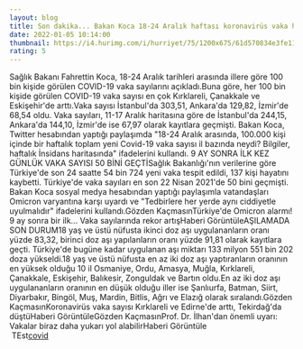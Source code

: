 ```yaml
--- 
layout: blog
title: Son dakika... Bakan Koca 18-24 Aralık haftası koronavirüs vaka haritasını duyurdu! İşte illere göre haftalık vaka sayısı...
date: 2022-01-05 10:14:00
thumbnail: https://i4.hurimg.com/i/hurriyet/75/1200x675/61d570834e3fe11cf40554ce.jpg
rating: 5
---
```

Sağlık Bakanı Fahrettin Koca, 18-24 Aralık tarihleri arasında illere göre 100 bin kişide görülen COVID-19 vaka sayılarını açıkladı.Buna göre, her 100 bin kişide görülen COVID-19 vaka sayısı en çok Kırklareli, Çanakkale ve Eskişehir'de arttı.Vaka sayısı İstanbul'da 303,51, Ankara'da 129,82, İzmir'de 68,54 oldu. Vaka sayıları, 11-17 Aralık haritasına göre de İstanbul'da 244,15, Ankara'da 144,10, İzmir'de ise 67,97 olarak kayıtlara geçmişti. Bakan Koca, Twitter hesabından yaptığı paylaşımda "18-24 Aralık arasında, 100.000 kişi içinde bir haftalık toplam yeni Covid-19 vaka sayısı il bazında neydi? Bilgiler, haftalık İnsidans haritasında" ifadelerini kullandı. 9 AY SONRA İLK KEZ GÜNLÜK VAKA SAYISI 50 BİNİ GEÇTİSağlık Bakanlığı'nın verilerine göre Türkiye'de son 24 saatte 54 bin 724 yeni vaka tespit edildi, 137 kişi hayatını kaybetti. Türkiye'de vaka sayıları en son 22 Nisan 2021'de 50 bini geçmişti. Bakan Koca sosyal medya hesabından yaptığı paylaşımla vatandaşları Omicron varyantına karşı uyardı ve "Tedbirlere her yerde aynı ciddiyetle uyulmalıdır" ifadelerini kullandı.Gözden KaçmasınTürkiye'de Omicron alarmı! 9 ay sonra bir ilk... Vaka sayılarında rekor artışHaberi GörüntüleAŞILAMADA SON DURUM18 yaş ve üstü nüfusta ikinci doz aşı uygulananların oranı yüzde 83,32, birinci doz aşı yapılanların oranı yüzde 91,81 olarak kayıtlara geçti. Türkiye'de bugüne kadar uygulanan aşı miktarı 133 milyon 551 bin 202 doza yükseldi.18 yaş ve üstü nüfusta en az iki doz aşı yaptıranların oranının en yüksek olduğu 10 il Osmaniye, Ordu, Amasya, Muğla, Kırklareli, Çanakkale, Eskişehir, Balıkesir, Zonguldak ve Bartın oldu.En az iki doz aşı uygulananların oranının en düşük olduğu iller ise Şanlıurfa, Batman, Siirt, Diyarbakır, Bingöl, Muş, Mardin, Bitlis, Ağrı ve Elazığ olarak sıralandı.Gözden KaçmasınKoronavirüs vaka sayısı Kırklareli ve Edirne'de arttı, Tekirdağ'da düştüHaberi GörüntüleGözden KaçmasınProf. Dr. İlhan'dan önemli uyarı: Vakalar biraz daha yukarı yol alabilirHaberi Görüntüle</br>&nbsp;TEst<a href="https://www.tuccar.de/category/schnelltest">covid</a>